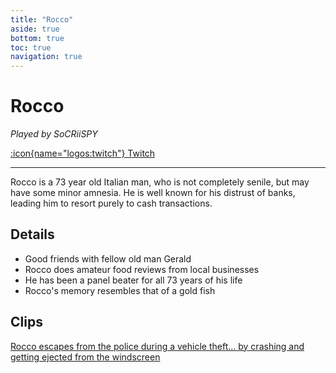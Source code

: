 ```yaml
---
title: "Rocco"
aside: true
bottom: true
toc: true
navigation: true
---
```


# Rocco

*Played by SoCRiiSPY* 

[:icon{name="logos:twitch"} Twitch](https://www.twitch.tv/socriispy)

---

Rocco is a 73 year old Italian man, who is not completely senile, but may have some minor amnesia. He is well known for his distrust of banks, leading him to resort purely to cash transactions.

## Details  
- Good friends with fellow old man Gerald
- Rocco does amateur food reviews from local businesses
- He has been a panel beater for all 73 years of his life
- Rocco's memory resembles that of a gold fish

## Clips
[Rocco escapes from the police during a vehicle theft... by crashing and getting ejected from the windscreen](https://clips.twitch.tv/BeautifulSilkySushiVoHiYo-7t7LdBOk1aF_yhpz)


